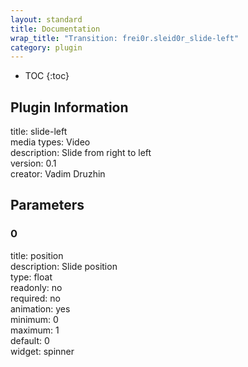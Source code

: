 ```yaml
---
layout: standard
title: Documentation
wrap_title: "Transition: frei0r.sleid0r_slide-left"
category: plugin
---
```

* TOC
{:toc}

## Plugin Information

title: slide-left  
media types:
Video  
description: Slide from right to left  
version: 0.1  
creator: Vadim Druzhin  

## Parameters

### 0

title: position    
description:
Slide position  
type: float  
readonly: no  
required: no  
animation: yes  
minimum: 0  
maximum: 1  
default: 0  
widget: spinner  

